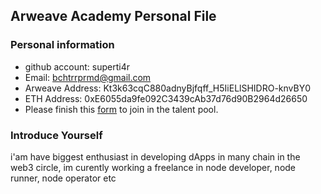 ## Arweave Academy Personal File

### Personal information

- github account: superti4r
- Email: bchtrrprmd@gmail.com
- Arweave Address: Kt3k63cqC880adnyBjfqff_H5IiELlSHIDRO-knvBY0
- ETH Address: 0xE6055da9fe092C3439cAb37d76d90B2964d26650
- Please finish this [form](https://docs.google.com/forms/d/e/1FAIpQLSfWA5fIIcBgmRppm3jNz5vmf9Mai_QMVil-2pO4r7YKn_Zhtw/viewform?usp=sf_link) to join in the talent pool.

### Introduce Yourself
 i'am have biggest enthusiast in developing dApps in many chain in the web3 circle, im curently working a freelance in node developer, node runner, node operator etc
